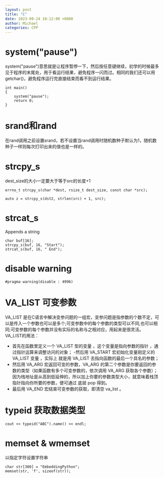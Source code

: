 ```yaml
---
layout: post
title: "C"
date: 2023-09-24 10:12:00 +0800
author: Michael
categories: CPP
---
```


# system("pause")
system("pause")意思就是让程序暂停一下，然后按任意键继续，初学的时候最多见于程序的末尾处，用于看运行结果，避免程序一闪而过。相同的我们还可以用getchar()，避免程序运行完直接结束而看不到运行结果。

    int main()
    {
        system("pause");
        return 0;
    }

# srand和rand
在rand调用之前设置srand，若不设置当rand调用时随机数种子默认为1，随机数种子一样则每次打印出来的值也是一样的。

# strcpy_s
dest_size的大小一定要大于等于src的长度+1

    errno_t strcpy_s(char *dest, rsize_t dest_size, const char *src);

    auto z = strcpy_s(dst2, strlen(src) + 1, src);

# strcat_s
Appends a string

    char buf[16];
    strcpy_s(buf, 16, "Start");
    strcat_s(buf, 16, " End");  

# disable warning
    #pragma warning(disable : 4996)

# VA_LIST 可变参数
VA_LIST 是在C语言中解决变参问题的一组宏，变参问题是指参数的个数不定，可以是传入一个参数也可以是多个;可变参数中的每个参数的类型可以不同,也可以相同;可变参数的每个参数并没有实际的名称与之相对应，用起来是很灵活。VA_LIST的用法：
- 首先在函数里定义一个 VA_LIST 型的变量 ，这个变量是指向参数的指针 ，通过指针运算来调整访问的对象；
-然后用 VA_START 宏初始化变量刚定义的 VA_LIST 变量 ，实际上 就是用 VA_LIST 去指向函数的最后一个具名的参数；
- 然后用 VA_ARG 宏返回可变的参数，VA_ARG 的第二个参数是你要返回的参数的类型（如果函数有多个可变参数的，依次调用 VA_ARG 获取各个参数）；因为栈地址是从高到低延伸的，所以加上你要的参数类型大小，就意味着栈顶指针指向你所要的参数，便可通过 底层 pop 得到。
- 最后用 VA_END 宏结束可变参数的获取，即清空 va_list 。

# typeid 获取数据类型
    cout << typeid("ABC").name() << endl;

# memset & wmemset
以指定字符设置字符串

    char str[300] = "EmbeddingPython";
    memset(str, 'f', sizeof(str));